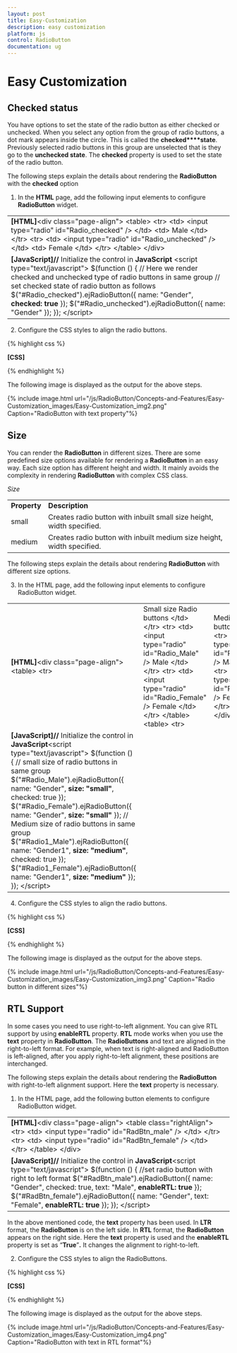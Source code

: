 ```yaml
---
layout: post
title: Easy-Customization
description: easy customization
platform: js
control: RadioButton
documentation: ug
---
```


# Easy Customization

## Checked status

You have options to set the state of the radio button as either checked or unchecked. When you select any option from the group of radio buttons, a dot mark appears inside the circle. This is called the **checked****state**. Previously selected radio buttons in this group are unselected that is they go to the **unchecked state**. The **checked** property is used to set the state of the radio button.

The following steps explain the details about rendering the **RadioButton** with the **checked** option

1. In the **HTML** page, add the following input elements to configure **RadioButton** widget.



<table>
<tr>
<td>
<b>[HTML]</b>&lt;div class="page-align"&gt;        &lt;table&gt;            &lt;tr&gt;                &lt;td&gt;                    &lt;input type="radio" id="Radio_checked" /&gt;                &lt;/td&gt;                &lt;td&gt;                    <label for="Radio_checked" >Male</label>                &lt;/td&gt;            &lt;/tr&gt;            &lt;tr&gt;                &lt;td&gt;                    &lt;input type="radio" id="Radio_unchecked" /&gt;                &lt;/td&gt;                &lt;td&gt;                    <label for="Radio_unchecked">Female</label>                &lt;/td&gt;            &lt;/tr&gt;        &lt;/table&gt;    &lt;/div&gt;</td></tr>
<tr>
<td>
<b> [JavaScript]</b><b>// </b>Initialize the control<b> </b>in<b> JavaScript</b> &lt;script type="text/javascript"&gt;        $(function () {            // Here we render checked and unchecked type of radio buttons in same group            // set checked state of radio button as follows            $("#Radio_checked").ejRadioButton({ name: "Gender", <b>checked: true</b> });            $("#Radio_unchecked").ejRadioButton({ name: "Gender" });        });    &lt;/script&gt;</td></tr>
</table>


2. Configure the CSS styles to align the radio buttons.



{% highlight css %}

**[CSS]**
     <style>
        .page-align {
            margin: 100px;
        }

    </style>


{% endhighlight %}



The following image is displayed as the output for the above steps.



{% include image.html url="/js/RadioButton/Concepts-and-Features/Easy-Customization_images/Easy-Customization_img1.png" Caption="State of RadioButtons with labels"%}

## Text

Specifies the text content for the radio button. In previous programs, separate labels were created for each radio button. But now you have the option to set the text for radio button using the **text** property. So here you do not have to add a label tag for each radio button in the **HTML** code.

The following steps explain the details about rendering the **RadioButton** with **text** and without using the label tag options.

1. In the **HTML** page, add the following input elements to configure the **RadioButton** widget.



<table>
<tr>
<td>
<b>[HTML]</b>&lt;div class="page-align"&gt;        &lt;table&gt;            &lt;tr&gt;                &lt;td&gt;                    &lt;!--here we did not use label tag--&gt;                    &lt;input type="radio" id="RadBtn_male" /&gt;                &lt;/td&gt;            &lt;/tr&gt;            &lt;tr&gt;                &lt;td&gt;                   &lt;!-- here we did not use label tag--&gt;                    &lt;input type="radio" id="RadBtn_female" /&gt;                &lt;/td&gt;            &lt;/tr&gt;        &lt;/table&gt;    &lt;/div&gt;</td></tr>
<tr>
<td>
<b>[JavaScript]</b><b>// </b>Initialize the control<b> </b>in<b> JavaScript</b>&lt;script type="text/javascript"&gt;        $(function () {            // radio button with text property            $("#RadBtn_male").ejRadioButton({ name: "Gender", checked: true, <b>text: "Male" </b>});            $("#RadBtn_female").ejRadioButton({ name: "Gender", <b>text: "Female"</b> });        });    &lt;/script&gt;</td></tr>
</table>


2. Configure the CSS styles to align the radio buttons.



{% highlight css %}

**[CSS]**
   <style>
        .page-align {
            margin: 100px;
        }
    </style>


{% endhighlight %}



The following image is displayed as the output for the above steps.

{% include image.html url="/js/RadioButton/Concepts-and-Features/Easy-Customization_images/Easy-Customization_img2.png" Caption="RadioButton with text property"%}

## Size

You can render the **RadioButton** in different sizes. There are some predefined size options available for rendering a **RadioButton** in an easy way. Each size option has different height and width. It mainly avoids the complexity in rendering **RadioButton** with complex CSS class. 

_Size_

<table>
<tr>
<td>
<b>Property	</b></td><td>
<b>Description</b></td></tr>
<tr>
<td>
small</td><td>
Creates radio button with inbuilt small size height, width specified.</td></tr>
<tr>
<td>
medium</td><td>
Creates radio button with inbuilt medium size height, width specified.</td></tr>
</table>


The following steps explain the details about rendering **RadioButton** with different size options.

3. In the HTML page, add the following input elements to configure RadioButton widget.



<table>
<tr>
<td>
<b>[HTML]</b>&lt;div class="page-align"&gt;        &lt;table&gt;            &lt;tr&gt;                <td>Small size Radio buttons                &lt;/td&gt;            &lt;/tr&gt;            &lt;tr&gt;                &lt;td&gt;                    &lt;input type="radio" id="Radio_Male" /&gt;                    <label for="Radio_Male">Male</label>                &lt;/td&gt;            &lt;/tr&gt;            &lt;tr&gt;                &lt;td&gt;                    &lt;input type="radio" id="Radio_Female" /&gt;                    <label for="Radio_Female">Female</label>                &lt;/td&gt;            &lt;/tr&gt;        &lt;/table&gt;        &lt;table&gt;            &lt;tr&gt;                <td>Medium size Radio buttons                &lt;/td&gt;            &lt;/tr&gt;            &lt;tr&gt;                &lt;td&gt;                    &lt;input type="radio" id="Radio1_Male" /&gt;                    <label for="Radio1_Male">Male</label>                &lt;/td&gt;            &lt;/tr&gt;            &lt;tr&gt;                &lt;td&gt;                    &lt;input type="radio" id="Radio1_Female" /&gt;                    <label for="Radio1_Female">Female</label>                &lt;/td&gt;            &lt;/tr&gt;        &lt;/table&gt;    &lt;/div&gt;</td></tr>
<tr>
<td>
<b>[JavaScript]</b><b>// </b>Initialize the control<b> </b>in<b> JavaScript</b>&lt;script type="text/javascript"&gt;        $(function () {            // small size of radio buttons in same group                      $("#Radio_Male").ejRadioButton({ name: "Gender", <b>size: "small"</b>, checked: true });            $("#Radio_Female").ejRadioButton({ name: "Gender", <b>size: "small"</b> });            // Medium size of radio buttons in same group                      $("#Radio1_Male").ejRadioButton({ name: "Gender1", <b>size: "medium"</b>, checked: true });            $("#Radio1_Female").ejRadioButton({ name: "Gender1", <b>size: "medium"</b> });        });    &lt;/script&gt;</td></tr>
</table>


4. Configure the CSS styles to align the radio buttons.


{% highlight css %}

 **[CSS]**
   <style>
        .page-align {
            margin: 100px;
        }
    </style>


{% endhighlight %}



The following image is displayed as the output for the above steps.



{% include image.html url="/js/RadioButton/Concepts-and-Features/Easy-Customization_images/Easy-Customization_img3.png" Caption="Radio button in different sizes"%}

## RTL Support 

In some cases you need to use right-to-left alignment. You can give RTL support by using **enableRTL** property.  **RTL** mode works when you use the **text** property in **RadioButton**. The **RadioButtons** and text are aligned in the right-to-left format. For example, when text is right-aligned and RadioButton is left-aligned, after you apply right-to-left alignment, these positions are interchanged. 

The following steps explain the details about rendering the **RadioButton** with right-to-left alignment support. Here the **text** property is necessary.

1. In the HTML page, add the following button elements to configure RadioButton widget.



<table>
<tr>
<td>
<b>[HTML]</b>&lt;div class="page-align"&gt;        &lt;table class="rightAlign"&gt;            &lt;tr&gt;                &lt;td&gt;                    &lt;input type="radio" id="RadBtn_male" /&gt;                &lt;/td&gt;            &lt;/tr&gt;            &lt;tr&gt;                &lt;td&gt;                    &lt;input type="radio" id="RadBtn_female" /&gt;                &lt;/td&gt;            &lt;/tr&gt;        &lt;/table&gt;    &lt;/div&gt;</td></tr>
<tr>
<td>
<b>[JavaScript]</b><b>// </b>Initialize the control<b> </b>in<b> JavaScript</b>&lt;script type="text/javascript"&gt;        $(function () {            //set radio button with right to left format            $("#RadBtn_male").ejRadioButton({ name: "Gender", checked: true, text: "Male", <b>enableRTL: true</b> });            $("#RadBtn_female").ejRadioButton({ name: "Gender", text: "Female", <b>enableRTL: true</b> });        });    &lt;/script&gt;</td></tr>
</table>


In the above mentioned code, the **text** property has been used. In **LTR** format, the **RadioButton** is on the left side. In **RTL** format, the **RadioButton** appears on the right side. Here the **text** property is used and the **enableRTL** property is set as “**True**”**.** It changes the alignment to right-to-left.

2. Configure the CSS styles to align the RadioButtons.



{% highlight css %}

**[CSS]**
  <style>
        .page-align {
            margin: 100px;
        }
        .rightAlign {
            text-align: right;
        }
    </style>


{% endhighlight %}



The following image is displayed as the output for the above steps.



{% include image.html url="/js/RadioButton/Concepts-and-Features/Easy-Customization_images/Easy-Customization_img4.png" Caption="RadioButton with text in RTL format"%}

